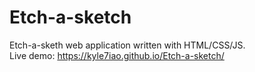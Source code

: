 # Etch-a-sketch
Etch-a-sketh web application written with HTML/CSS/JS.
<br>
Live demo: https://kyle7iao.github.io/Etch-a-sketch/